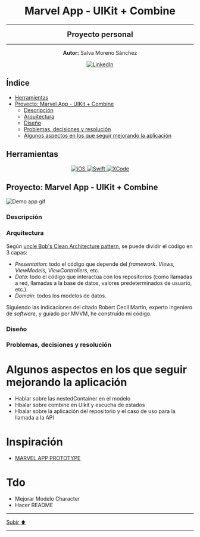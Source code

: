 <a name="top"></a>

<h1 align="center">
  <strong><span>Marvel App - UIKit + Combine</span></strong>
</h1>

---

<p align="center">
  <strong><span style="font-size:20px;">Proyecto personal</span></strong>
</p>

---

<p align="center">
  <strong>Autor:</strong> Salva Moreno Sánchez
</p>

<p align="center">
  <a href="https://www.linkedin.com/in/salvador-moreno-sanchez/">
    <img src="https://img.shields.io/badge/LinkedIn-0077B5?style=for-the-badge&logo=linkedin&logoColor=white" alt="LinkedIn">
  </a>
</p>

## Índice
 
* [Herramientas](#herramientas)
* [Proyecto: Marvel App - UIKit + Combine](#proyecto)
	* [Descripción](#descripcion)
	* [Arquitectura](#arquitectura)
	* [Diseño](#diseno) 
	* [Problemas, decisiones y resolución](#problemas)
	* [Algunos aspectos en los que seguir mejorando la aplicación](#mejoras)

<a name="herramientas"></a>
## Herramientas

<p align="center">

<a href="https://www.apple.com/es/ios/ios-17/">
   <img src="https://img.shields.io/badge/iOS-000000?style=for-the-badge&logo=ios&logoColor=white" alt="iOS">
 </a>
  
 <a href="https://www.swift.org/documentation/">
   <img src="https://img.shields.io/badge/swift-F54A2A?style=for-the-badge&logo=swift&logoColor=white" alt="Swift">
 </a>
  
 <a href="https://developer.apple.com/xcode/">
   <img src="https://img.shields.io/badge/Xcode-007ACC?style=for-the-badge&logo=Xcode&logoColor=white" alt="XCode">
 </a>
  
</p>

<a name="proyecto"></a>
## Proyecto: Marvel App - UIKit + Combine

![Demo app gif](images/demoApp.gif)

<a name="descripcion"></a>
### Descripción

<a name="arquitectura"></a>
### Arquitectura

Según [uncle Bob's Clean Architecture pattern](https://blog.cleancoder.com/uncle-bob/2011/11/22/Clean-Architecture.html), se puede dividir el código en 3 capas:

* *Presentation*: todo el código que depende del *framework*. *Views, ViewModels, ViewControllers*, etc.
* *Data*: todo el código que interactúa con los repositorios (como llamadas a red, llamadas a la base de datos, valores predeterminados de usuario, etc.).
* *Domain*: todos los modelos de datos.

Siguiendo las indicaciones del citado Robert Cecil Martin, experto ingeniero de *software*, y guiado por MVVM, he construido mi código.

<a name="diseno"></a>
### Diseño

<a name="problemas"></a>
### Problemas, decisiones y resolución

<a name="mejoras"></a>
# Algunos aspectos en los que seguir mejorando la aplicación


* Hablar sobre las nestedContainer en el modelo
* Hbalar sobre combine en UIkit y escucha de estados
* Hbalar sobre la aplicación del repositorio y el caso de uso para la llamada a la API


# Inspiración

* [MARVEL APP PROTOTYPE](https://dribbble.com/shots/2671572-Marvel-App/attachments/537660?mode=media)

# Tdo

* Mejorar Modelo Character
* Hacer README

---

[Subir ⬆️](#top)

---
